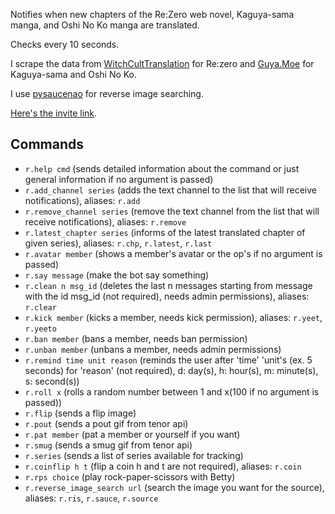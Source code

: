 Notifies when new chapters of the Re:Zero web novel, Kaguya-sama manga, and Oshi No Ko manga are translated.

Checks every 10 seconds.

I scrape the data from [WitchCultTranslation](https://witchculttranslation.com/) for Re:zero and [Guya.Moe](https://guya.moe) for Kaguya-sama and Oshi No Ko.

I use [pysaucenao](https://github.com/FujiMakoto/pysaucenao) for reverse image searching.

[Here's the invite link](https://discord.com/api/oauth2/authorize?client_id=834692619392385074&permissions=2148002822&scope=bot).

## Commands

- `r.help cmd` (sends detailed information about the command or just general information if no argument is passed)
- `r.add_channel series` (adds the text channel to the list that will receive notifications), aliases: `r.add`
- `r.remove_channel series` (remove the text channel from the list that will receive notifications), aliases: `r.remove`
- `r.latest_chapter series` (informs of the latest translated chapter of given series), aliases: `r.chp`, `r.latest`, `r.last`
- `r.avatar member` (shows a member's avatar or the op's if no argument is passed)
- `r.say message` (make the bot say something)
- `r.clean n msg_id` (deletes the last n messages starting from message with the id msg_id (not required), needs admin permissions), aliases: `r.clear`
- `r.kick member` (kicks a member, needs kick permission), aliases: `r.yeet`, `r.yeeto`
- `r.ban member` (bans a member, needs ban permission)
- `r.unban member` (unbans a member, needs admin permissions)
- `r.remind time unit reason` (reminds the user after 'time' 'unit's (ex. 5 seconds) for 'reason' (not required), d: day(s), h: hour(s), m: minute(s), s: second(s))
- `r.roll x` (rolls a random number between 1 and x(100 if no argument is passed))
- `r.flip` (sends a flip image)
- `r.pout` (sends a pout gif from tenor api)
- `r.pat member` (pat a member or yourself if you want)
- `r.smug` (sends a smug gif from tenor api)
- `r.series` (sends a list of series available for tracking)
- `r.coinflip h t` (flip a coin h and t are not required), aliases: `r.coin`
- `r.rps choice` (play rock-paper-scissors with Betty)
- `r.reverse_image_search url` (search the image you want for the source), aliases: `r.ris`, `r.sauce`, `r.source`
